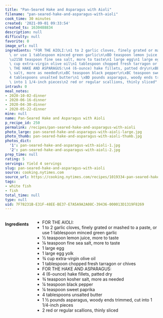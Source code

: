 ```yaml
---
title: "Pan-Seared Hake and Asparagus with Aioli"
filename: "pan-seared-hake-and-asparagus-with-aioli"
cook_time: 30 minutes
created: '2021-09-01 09:33:54'
created_ts: 1630488834
description: null
difficulty: null
favorite: 0
image_url: null
ingredients: "FOR THE AIOLI:\n1 to 2 garlic cloves, finely grated or mashed to a paste,\
  \ or use 1 tablespoon minced green garlic\n\xBD teaspoon lemon juice, more to taste\n\
  \u215B teaspoon fine sea salt, more to taste\n1 large egg\n1 large egg yolk\n\xBE\
  \ cup extra-virgin olive oil\n1 tablespoon chopped fresh tarragon or chives\nFOR\
  \ THE HAKE AND ASPARAGUS:\n4 (6-ounce) hake fillets, patted dry\n\xBE teaspoon kosher\
  \ salt, more as needed\n\xBC teaspoon black pepper\n\xBC teaspoon sweet paprika\n\
  4 tablespoons unsalted butter\n1 \xBD pounds asparagus, woody ends trimmed, cut\
  \ into 1 1/4-inch pieces\n2 red or regular scallions, thinly sliced"
intrash: 0
meal_notes:
- 2020-10-02-dinner
- 2020-06-16-dinner
- 2020-04-30-dinner
- 2020-05-22-dinner
mine: null
name: Pan-Seared Hake and Asparagus with Aioli
p_recipe_id: 250
permalink: /recipes/pan-seared-hake-and-asparagus-with-aioli
photo_large: pan-seared-hake-and-asparagus-with-aioli-large.jpg
photo_thumb: pan-seared-hake-and-asparagus-with-aioli-thumb.jpg
photos_dict:
  '1': pan-seared-hake-and-asparagus-with-aioli-1.jpg
  '2': pan-seared-hake-and-asparagus-with-aioli-2.jpg
prep_time: null
rating: 5
servings: Yield 4 servings
slug: pan-seared-hake-and-asparagus-with-aioli
source: cooking.nytimes.com
source_url: https://cooking.nytimes.com/recipes/1019334-pan-seared-hake-and-asparagus-with-aioli?action=click&module=Global%20Search%20Recipe%20Card&pgType=search&rank=1
tags:
- white fish
- fish
total_time: null
type: null
uid: 7F78231B-E31F-48EE-BE37-E7A5A9A2A08C-39436-000013D1319F8269
---
```

<div class="large-8 medium-7 columns" id="writeup">	</div><!-- #writeup -->
</div><!-- #row-one -->
<div class="row" id="row-two">	<div class="medium-4 small-5 columns" id="ingredients"><h4>Ingredients</h4><div class="box box-ingredients content"><ul>
<li>FOR THE AIOLI:</li>
<li>1 to 2 garlic cloves, finely grated or mashed to a paste, or use 1 tablespoon minced green garlic</li>
<li>½ teaspoon lemon juice, more to taste</li>
<li>⅛ teaspoon fine sea salt, more to taste</li>
<li>1 large egg</li>
<li>1 large egg yolk</li>
<li>¾ cup extra-virgin olive oil</li>
<li>1 tablespoon chopped fresh tarragon or chives</li>
<li>FOR THE HAKE AND ASPARAGUS:</li>
<li>4 (6-ounce) hake fillets, patted dry</li>
<li>¾ teaspoon kosher salt, more as needed</li>
<li>¼ teaspoon black pepper</li>
<li>¼ teaspoon sweet paprika</li>
<li>4 tablespoons unsalted butter</li>
<li>1 ½ pounds asparagus, woody ends trimmed, cut into 1 1/4-inch pieces</li>
<li>2 red or regular scallions, thinly sliced</li>
</ul>
</div>	</div>	<div class="medium-6 small-7 columns" id="directions">	</div>